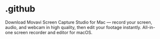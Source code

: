 # .github
Download Movavi Screen Capture Studio for Mac — record your screen, audio, and webcam in high quality, then edit your footage instantly. All-in-one screen recorder and editor for macOS.
